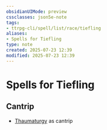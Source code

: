 ```yaml
---
obsidianUIMode: preview
cssclasses: json5e-note
tags:
- ttrpg-cli/spell/list/race/tiefling
aliases:
- Spells for Tiefling
type: note
created: 2025-07-23 12:39
modified: 2025-07-23 12:39
---
```

# Spells for Tiefling

## Cantrip

- [Thaumaturgy](/03_Mechanics/CLI/spells/thaumaturgy-xphb.md "XPHB") as cantrip